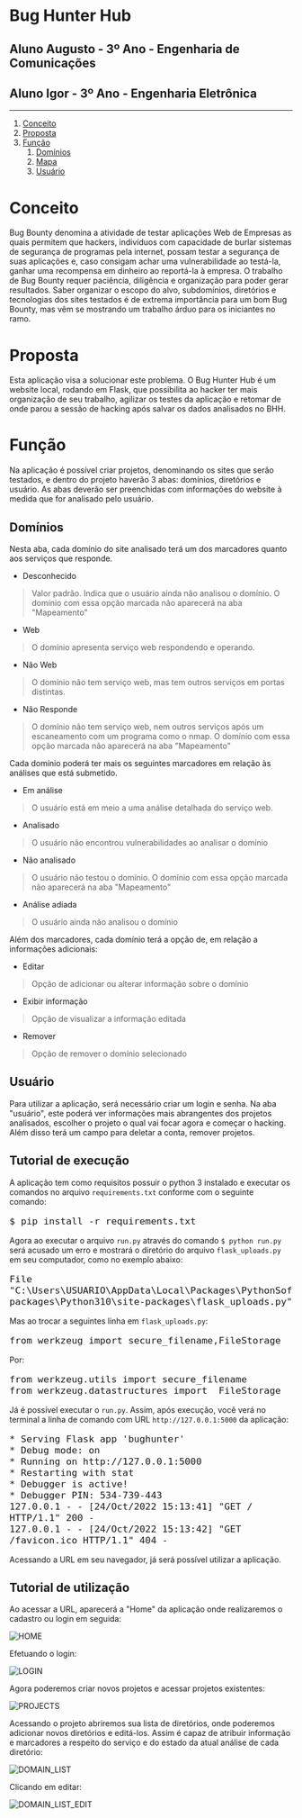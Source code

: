 # **Bug Hunter Hub**


## Aluno Augusto - 3º Ano - Engenharia de Comunicações
## Aluno Igor - 3º Ano - Engenharia Eletrônica

---

1. [Conceito](#conceito)
1. [Proposta](#proposta)
1. [Função](#função)
    1. [Domínios](#domínios)
    1. [Mapa](#mapa)
    1. [Usuário](#usuário)


# **Conceito**

Bug Bounty denomina a atividade de testar aplicações Web de Empresas as quais permitem que hackers, indivíduos com capacidade de burlar sistemas de segurança de programas pela internet, possam testar a segurança de suas aplicações e, caso consigam achar uma vulnerabilidade ao testá-la, ganhar uma recompensa em dinheiro ao reportá-la à empresa.
O trabalho de Bug Bounty requer paciência, diligência e organização para poder gerar resultados. Saber organizar o escopo do alvo, subdomínios, diretórios e tecnologias dos sites testados é de extrema importância para um bom Bug Bounty, mas vêm se mostrando um trabalho árduo para os iniciantes no ramo.

# **Proposta**

Esta aplicação visa a solucionar este problema. O Bug Hunter Hub é um website local, rodando em Flask, que possibilita ao hacker ter mais organização de seu trabalho, agilizar os testes da aplicação e retomar de onde parou a sessão de hacking após salvar os dados analisados no BHH.

# **Função**

Na aplicação é possível criar projetos, denominando os sites que serão testados, e dentro do projeto haverão 3 abas: domínios, diretórios e usuário. As abas deverão ser preenchidas com informações do website à medida que for analisado pelo usuário.

## **Domínios**
Nesta aba, cada domínio do site analisado terá um dos marcadores quanto aos serviços que responde.
- Desconhecido
> Valor padrão. Indica que o usuário ainda não analisou o domínio. O domínio com essa opção marcada não aparecerá na aba "Mapeamento"
- Web
> O domínio apresenta serviço web respondendo e operando.
- Não Web
> O domínio não tem serviço web, mas tem outros serviços em portas distintas.
- Não Responde
> O domínio não tem serviço web, nem outros serviços após um escaneamento com um programa como o nmap. O domínio com essa opção marcada não aparecerá na aba "Mapeamento"

Cada domínio poderá ter mais os seguintes marcadores em relação às análises que está submetido.
- Em análise
> O usuário está em meio a uma análise detalhada do serviço web.
- Analisado
> O usuário não encontrou vulnerabilidades ao analisar o domínio
- Não analisado
> O usuário não testou o domínio. O domínio com essa opção marcada não aparecerá na aba "Mapeamento"
- Análise adiada
> O usuário ainda não analisou o domínio

Além dos marcadores, cada domínio terá a opção de, em relação a informações adicionais:
- Editar
> Opção de adicionar ou alterar informação sobre o domínio
- Exibir informação
> Opção de visualizar a informação editada
- Remover
> Opção de remover o domínio selecionado

## **Usuário**

Para utilizar a aplicação, será necessário criar um login e senha. Na aba "usuário", este poderá ver informações mais abrangentes dos projetos analisados, escolher o projeto o qual vai focar agora e começar o hacking. 
Além disso terá um campo para deletar a conta, remover projetos.

## **Tutorial de execução**

A aplicação tem como requisitos possuir o python 3 instalado e executar os comandos no arquivo ``requirements.txt`` conforme com o seguinte comando:
<font size='4'>
 ```
$ pip install -r requirements.txt
 ```
 </font>
 
Agora ao executar o arquivo ``run.py`` através do comando ``$ python run.py`` será acusado um erro e mostrará o diretório do arquivo ``flask_uploads.py`` em seu computador, como no exemplo abaixo:
<font size='4'>
 ```
File "C:\Users\USUARIO\AppData\Local\Packages\PythonSoftwareFoundation.Python.3.10_qbz5n2kfra8p0\LocalCache\local-packages\Python310\site-packages\flask_uploads.py"
 ```
</font>

Mas ao trocar a seguintes linha em ``flask_uploads.py``:
<font size='4'>
 ```
from werkzeug import secure_filename,FileStorage
 ```
</font>

Por:
<font size='4'>
 ```
from werkzeug.utils import secure_filename
from werkzeug.datastructures import  FileStorage
 ```
</font>

Já é possível executar o ``run.py``. Assim, após execução, você verá no terminal a linha de comando com URL ``http://127.0.0.1:5000`` da aplicação:
<font size='4'>
 ```
 * Serving Flask app 'bughunter'
 * Debug mode: on
 * Running on http://127.0.0.1:5000
 * Restarting with stat
 * Debugger is active!
 * Debugger PIN: 534-739-443
127.0.0.1 - - [24/Oct/2022 15:13:41] "GET / HTTP/1.1" 200 -
127.0.0.1 - - [24/Oct/2022 15:13:42] "GET /favicon.ico HTTP/1.1" 404 -
 ```
</font>

Acessando a URL em seu navegador, já será possível utilizar a aplicação.

## **Tutorial de utilização**

Ao acessar a URL, aparecerá a "Home" da aplicação onde realizaremos o cadastro ou login em seguida:

![HOME](images/home.png)

Efetuando o login:

![LOGIN](images/login.jpeg)

Agora poderemos criar novos projetos e acessar projetos existentes:

![PROJECTS](images/projects.jpeg)

Acessando o projeto abriremos sua lista de diretórios, onde poderemos adicionar novos diretórios e editá-los. Assim é capaz de atribuir informação e marcadores a respeito do serviço e do estado da atual análise de cada diretório:

![DOMAIN_LIST](images/domain_list.jpeg)

Clicando em editar:

![DOMAIN_LIST_EDIT](images/domain_list_edit.jpeg)